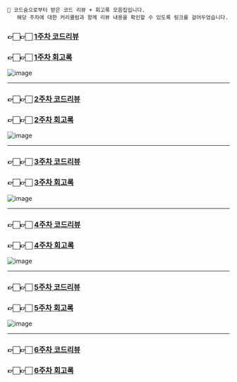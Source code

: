 
    📌 코드숨으로부터 받은 코드 리뷰 + 회고록 모음집입니다.  
       해당 주차에 대한 커리큘럼과 함께 리뷰 내용을 확인할 수 있도록 링크를 걸어두었습니다.


### 👉🏻👉🏻 [1주차 코드리뷰](https://github.com/CodeSoom/spring-week1-assignment-1/pull/9)
### 👉🏻👉🏻 [1주차 회고록](https://domean.tistory.com/181)


![image](https://user-images.githubusercontent.com/67456294/107159249-351be000-69d2-11eb-8ab3-2dc163b59180.png)

---------------------------------------------------------------------------------------------------------------------

### 👉🏻👉🏻 [2주차 코드리뷰](https://github.com/CodeSoom/spring-week2-assignment-1/pull/2)
### 👉🏻👉🏻 [2주차 회고록](https://domean.tistory.com/186)

![image](https://user-images.githubusercontent.com/67456294/107159300-62688e00-69d2-11eb-894c-4ca9a7738f64.png)

---------------------------------------------------------------------------------------------------------------------

### 👉🏻👉🏻 [3주차 코드리뷰](https://github.com/CodeSoom/spring-week3-assignment-1/pull/8)
### 👉🏻👉🏻 [3주차 회고록](https://domean.tistory.com/191)
![image](https://user-images.githubusercontent.com/67456294/107159310-77452180-69d2-11eb-86a1-6bff23cef08b.png)

---------------------------------------------------------------------------------------------------------------------

### 👉🏻👉🏻 [4주차 코드리뷰](github.com/CodeSoom/spring-week4-assignment-1/pull/10)
### 👉🏻👉🏻 [4주차 회고록](https://domean.tistory.com/203)
![image](https://user-images.githubusercontent.com/67456294/109059407-93adc180-7727-11eb-9101-ca3ba971f809.png)

---------------------------------------------------------------------------------------------------------------------

### 👉🏻👉🏻 [5주차 코드리뷰](github.com/CodeSoom/spring-week5-assignment-1/pull/11)
### 👉🏻👉🏻 [5주차 회고록](https://domean.tistory.com/205)
![image](https://user-images.githubusercontent.com/67456294/109059488-a627fb00-7727-11eb-8713-11e245296525.png)

---------------------------------------------------------------------------------------------------------------------

### 👉🏻👉🏻 [6주차 코드리뷰](github.com/CodeSoom/spring-week6-assignment-1/pull/14)
### 👉🏻👉🏻 [6주차 회고록](https://domean.tistory.com/207)
